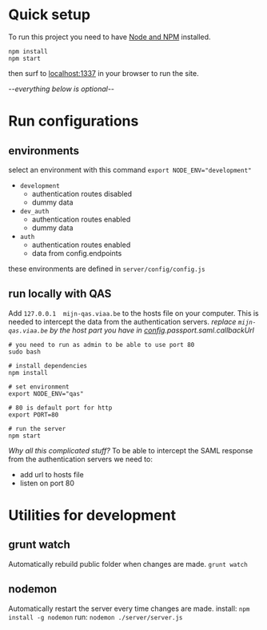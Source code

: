 # Quick setup

To run this project you need to have [Node and NPM](https://docs.npmjs.com/getting-started/installing-node) installed.

```
npm install
npm start
```
then surf to [localhost:1337](localhost:1337) in your browser to run the site.

*--everything below is optional--*

# Run configurations
## environments
select an environment with this command `export NODE_ENV="development"`

- `development`
  * authentication routes disabled
  * dummy data
- `dev_auth` 
  * authentication routes enabled
  * dummy data
- `auth`
  * authentication routes enabled
  * data from config.endpoints
  
these environments are defined in `server/config/config.js`

## run locally with QAS
Add `127.0.0.1	mijn-qas.viaa.be` to the hosts file on your computer. This is needed to intercept the data from the authentication servers.
*replace `mijn-qas.viaa.be` by the host part you have in [config](server/config/config.js).passport.saml.callbackUrl*

```
# you need to run as admin to be able to use port 80
sudo bash

# install dependencies
npm install

# set environment
export NODE_ENV="qas"

# 80 is default port for http
export PORT=80

# run the server
npm start
```

*Why all this complicated stuff?*
To be able to intercept the SAML response from the authentication servers we need to:

- add url to hosts file
- listen on port 80

# Utilities for development
## grunt watch
Automatically rebuild public folder when changes are made.
`grunt watch`

## nodemon
Automatically restart the server every time changes are made.
install: `npm install -g nodemon`
run: `nodemon ./server/server.js`
